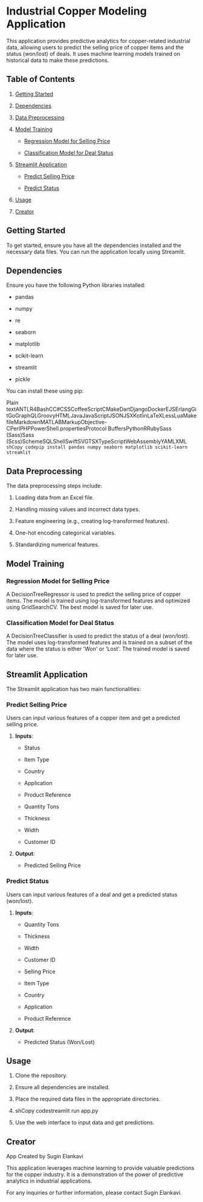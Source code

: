 Industrial Copper Modeling Application
======================================

This application provides predictive analytics for copper-related industrial data, allowing users to predict the selling price of copper items and the status (won/lost) of deals. It uses machine learning models trained on historical data to make these predictions.

Table of Contents
-----------------

1.  [Getting Started](#getting-started)
    
2.  [Dependencies](#dependencies)
    
3.  [Data Preprocessing](#data-preprocessing)
    
4.  [Model Training](#model-training)
    
    *   [Regression Model for Selling Price](#regression-model-for-selling-price)
        
    *   [Classification Model for Deal Status](#classification-model-for-deal-status)
        
5.  [Streamlit Application](#streamlit-application)
    
    *   [Predict Selling Price](#predict-selling-price)
        
    *   [Predict Status](#predict-status)
        
6.  [Usage](#usage)
    
7.  [Creator](#creator)
    

Getting Started
---------------

To get started, ensure you have all the dependencies installed and the necessary data files. You can run the application locally using Streamlit.

Dependencies
------------

Ensure you have the following Python libraries installed:

*   pandas
    
*   numpy
    
*   re
    
*   seaborn
    
*   matplotlib
    
*   scikit-learn
    
*   streamlit
    
*   pickle
    

You can install these using pip:

Plain textANTLR4BashCC#CSSCoffeeScriptCMakeDartDjangoDockerEJSErlangGitGoGraphQLGroovyHTMLJavaJavaScriptJSONJSXKotlinLaTeXLessLuaMakefileMarkdownMATLABMarkupObjective-CPerlPHPPowerShell.propertiesProtocol BuffersPythonRRubySass (Sass)Sass (Scss)SchemeSQLShellSwiftSVGTSXTypeScriptWebAssemblyYAMLXML`   shCopy codepip install pandas numpy seaborn matplotlib scikit-learn streamlit   `

Data Preprocessing
------------------

The data preprocessing steps include:

1.  Loading data from an Excel file.
    
2.  Handling missing values and incorrect data types.
    
3.  Feature engineering (e.g., creating log-transformed features).
    
4.  One-hot encoding categorical variables.
    
5.  Standardizing numerical features.
    

Model Training
--------------

### Regression Model for Selling Price

A DecisionTreeRegressor is used to predict the selling price of copper items. The model is trained using log-transformed features and optimized using GridSearchCV. The best model is saved for later use.

### Classification Model for Deal Status

A DecisionTreeClassifier is used to predict the status of a deal (won/lost). The model uses log-transformed features and is trained on a subset of the data where the status is either 'Won' or 'Lost'. The trained model is saved for later use.

Streamlit Application
---------------------

The Streamlit application has two main functionalities:

### Predict Selling Price

Users can input various features of a copper item and get a predicted selling price.

1.  **Inputs**:
    
    *   Status
        
    *   Item Type
        
    *   Country
        
    *   Application
        
    *   Product Reference
        
    *   Quantity Tons
        
    *   Thickness
        
    *   Width
        
    *   Customer ID
        
2.  **Output**:
    
    *   Predicted Selling Price
        

### Predict Status

Users can input various features of a deal and get a predicted status (won/lost).

1.  **Inputs**:
    
    *   Quantity Tons
        
    *   Thickness
        
    *   Width
        
    *   Customer ID
        
    *   Selling Price
        
    *   Item Type
        
    *   Country
        
    *   Application
        
    *   Product Reference
        
2.  **Output**:
    
    *   Predicted Status (Won/Lost)
        

Usage
-----

1.  Clone the repository.
    
2.  Ensure all dependencies are installed.
    
3.  Place the required data files in the appropriate directories.
    
4.  shCopy codestreamlit run app.py
    
5.  Use the web interface to input data and get predictions.
    

Creator
-------

App Created by Sugin Elankavi

This application leverages machine learning to provide valuable predictions for the copper industry. It is a demonstration of the power of predictive analytics in industrial applications.

For any inquiries or further information, please contact Sugin Elankavi.
